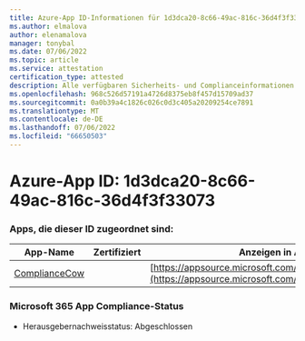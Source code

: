 ```yaml
---
title: Azure-App ID-Informationen für 1d3dca20-8c66-49ac-816c-36d4f3f33073
ms.author: elmalova
author: elenamalova
manager: tonybal
ms.date: 07/06/2022
ms.topic: article
ms.service: attestation
certification_type: attested
description: Alle verfügbaren Sicherheits- und Complianceinformationen für 1d3dca20-8c66-49ac-816c-36d4f3f33073.
ms.openlocfilehash: 968c526d57191a4726d8375eb8f457d15709ad37
ms.sourcegitcommit: 0a0b39a4c1826c026c0d3c405a20209254ce7891
ms.translationtype: MT
ms.contentlocale: de-DE
ms.lasthandoff: 07/06/2022
ms.locfileid: "66650503"
---
```

# <a name="azure-app-id-1d3dca20-8c66-49ac-816c-36d4f3f33073"></a>Azure-App ID: 1d3dca20-8c66-49ac-816c-36d4f3f33073


### <a name="apps-associated-with-this-id"></a>Apps, die dieser ID zugeordnet sind:
| **App-Name** | **Zertifiziert** | **Anzeigen in AppSource** |
|--------------|---------------|-----------------------|
| [ComplianceCow](../forward/WA200004247.md) |  | [https://appsource.microsoft.com/product/office/WA200004247](https://appsource.microsoft.com/product/office/WA200004247) |

### <a name="microsoft-365-app-compliance-status"></a>Microsoft 365 App Compliance-Status
- Herausgebernachweisstatus: Abgeschlossen

